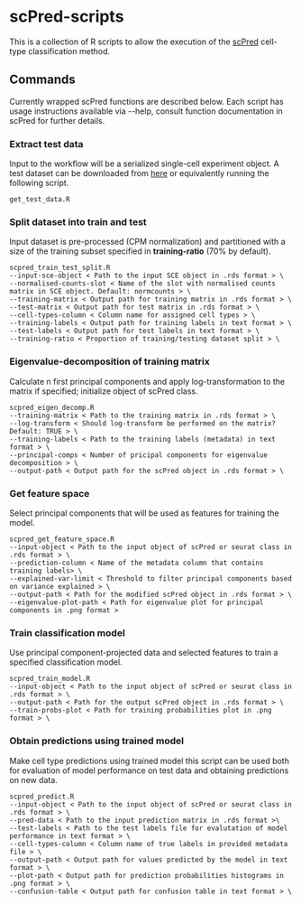 # scPred-scripts
This is a collection of R scripts to allow the execution of the [scPred](https://github.com/powellgenomicslab/scPred) cell-type classification method.

## Commands

Currently wrapped scPred functions are described below. Each script has usage instructions available via --help, consult function documentation in scPred for further details.

### Extract test data
Input to the workflow will be a serialized single-cell experiment object. A test dataset can be downloaded from [here](https://scrnaseq-public-datasets.s3.amazonaws.com/scater-objects/pollen.rds) or equivalently running the following script.

```
get_test_data.R
```

### Split dataset into train and test 
Input dataset is pre-processed (CPM normalization) and partitioned with a size of the training subset specified in **training-ratio** (70% by default).

```
scpred_train_test_split.R 
--input-sce-object < Path to the input SCE object in .rds format > \
--normalised-counts-slot < Name of the slot with normalised counts matrix in SCE object. Default: normcounts > \ 
--training-matrix < Output path for training matrix in .rds format > \ 
--test-matrix < Output path for test matrix in .rds format > \ 
--cell-types-column < Column name for assigned cell types > \
--training-labels < Output path for training labels in text format > \  
--test-labels < Output path for test labels in text format > \
--training-ratio < Proportion of training/testing dataset split > \ 
```

### Eigenvalue-decomposition of training matrix
Calculate n first principal components and apply log-transformation to the matrix if specified; initialize object of scPred class. 

```
scpred_eigen_decomp.R 
--training-matrix < Path to the training matrix in .rds format > \
--log-transform < Should log-transform be performed on the matrix? Default: TRUE > \ 
--training-labels < Path to the training labels (metadata) in text format > \ 
--principal-comps < Number of pricipal components for eigenvalue decomposition > \ 
--output-path < Output path for the scPred object in .rds format > \
```

### Get feature space
Select principal components that will be used as features for training the model.

```
scpred_get_feature_space.R 
--input-object < Path to the input object of scPred or seurat class in .rds format > \
--prediction-column < Name of the metadata column that contains training labels> \
--explained-var-limit < Threshold to filter principal components based on variance explained > \
--output-path < Path for the modified scPred object in .rds format > \
--eigenvalue-plot-path < Path for eigenvalue plot for principal components in .png format >
```

### Train classification model
Use principal component-projected data and selected features to train a specified classification model.

```
scpred_train_model.R 
--input-object < Path to the input object of scPred or seurat class in .rds format > \ 
--output-path < Path for the output scPred object in .rds format > \
--train-probs-plot < Path for training probabilities plot in .png format > \
```
### Obtain predictions using trained model
Make cell type predictions using trained model this script can be used both for evaluation of model performance on test data and obtaining predictions on new data.

```
scpred_predict.R 
--input-object < Path to the input object of scPred or seurat class in .rds format > \ 
--pred-data < Path to the input prediction matrix in .rds format >\
--test-labels < Path to the test labels file for evalutation of model performance in text format > \ 
--cell-types-column < Column name of true labels in provided metadata file > \ 
--output-path < Output path for values predicted by the model in text format > \ 
--plot-path < Output path for prediction probabilities histograms in .png format > \ 
--confusion-table < Output path for confusion table in text format > \
```
